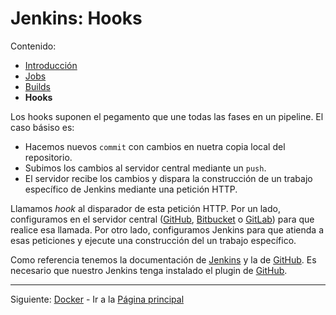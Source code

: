 # Jenkins: Hooks

Contenido:

- [Introducción](../jenkins.md)
- [Jobs](jenkins-jobs.md)
- [Builds](jenkins-builds.md)
- **Hooks**

Los hooks suponen el pegamento que une todas las fases en un pipeline. El caso básiso es:

- Hacemos nuevos `commit` con cambios en nuetra copia local del repositorio.
- Subimos los cambios al servidor central mediante un `push`.
- El servidor recibe los cambios y dispara la construcción de un trabajo específico de Jenkins mediante una petición HTTP.

Llamamos _hook_ al disparador de esta petición HTTP. Por un lado, configuramos en el servidor central ([GitHub](https://github.com), [Bitbucket](https://bitbucket.org) o [GitLab](https://about.gitlab.com/)) para que realice esa llamada. Por otro lado, configuramos Jenkins para que atienda a esas peticiones y ejecute una construcción del un trabajo específico.

Como referencia tenemos la documentación de [Jenkins](https://jenkins.io/solutions/github/) y la de [GitHub](https://resources.github.com/whitepapers/practical-guide-to-CI-with-Jenkins-and-GitHub/). Es necesario que nuestro Jenkins tenga instalado el plugin de [GitHub](https://wiki.jenkins.io/display/JENKINS/GitHub+Plugin).

---

Siguiente: [Docker](../docker.md) - Ir a la [Página principal](toc.md)
